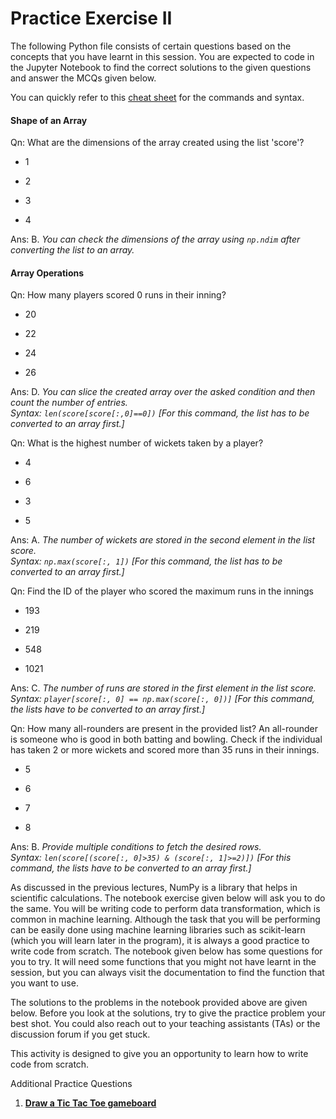 # Practice Exercise II

The following Python file consists of certain questions based on the concepts that you have learnt in this session. You are expected to code in the Jupyter Notebook to find the correct solutions to the given questions and answer the MCQs given below.

You can quickly refer to this [cheat sheet](https://cheatography.com/mdesai96/cheat-sheets/numpy-cheat-sheet/pdf/) for the commands and syntax.

#### Shape of an Array

Qn: What are the dimensions of the array created using the list 'score'?

- 1

- 2  

- 3

- 4

Ans: B. *You can check the dimensions of the array using `np.ndim` after converting the list to an array.*

#### Array Operations

Qn: How many players scored 0 runs in their inning?

- 20

- 22

- 24

- 26

Ans: D. *You can slice the created array over the asked condition and then count the number of entries.  
Syntax: `len(score[score[:,0]==0])` [For this command, the list has to be converted to an array first.]*

Qn: What is the highest number of wickets taken by a player?

- 4

- 6

- 3

- 5

Ans: A. *The number of wickets are stored in the second element in the list score.  
Syntax: `np.max(score[:, 1])` [For this command, the list has to be converted to an array first.]*

Qn: Find the ID of the player who scored the maximum runs in the innings

- 193

- 219

- 548

- 1021

Ans: C. *The number of runs are stored in the first element in the list score.  
Syntax: `player[score[:, 0] == np.max(score[:, 0])]` [For this command, the lists have to be converted to an array first.]*

Qn: How many all-rounders are present in the provided list? An all-rounder is someone who is good in both batting and bowling. Check if the individual has taken 2 or more wickets and scored more than 35 runs in their innings.  

- 5

- 6

- 7

- 8

Ans: B. *Provide multiple conditions to fetch the desired rows.  
Syntax: `len(score[(score[:, 0]>35) & (score[:, 1]>=2)])` [For this command, the lists have to be converted to an array first.]*

As discussed in the previous lectures, NumPy is a library that helps in scientific calculations. The notebook exercise given below will ask you to do the same. You will be writing code to perform data transformation, which is common in machine learning. Although the task that you will be performing can be easily done using machine learning libraries such as scikit-learn (which you will learn later in the program), it is always a good practice to write code from scratch. The notebook given below has some questions for you to try. It will need some functions that you might not have learnt in the session, but you can always visit the documentation to find the function that you want to use.

The solutions to the problems in the notebook provided above are given below. Before you look at the solutions, try to give the practice problem your best shot. You could also reach out to your teaching assistants (TAs) or the discussion forum if you get stuck.

This activity is designed to give you an opportunity to learn how to write code from scratch.

Additional Practice Questions

1. **[Draw a Tic Tac Toe gameboard](http://www.practicepython.org/exercise/2015/11/26/27-tic-tac-toe-draw.html)**
